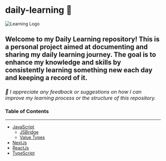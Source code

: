 # daily-learning 🌱
![Learning Logo](assets/learning-logo.png)
## Welcome to my Daily Learning repository! This is a personal project aimed at documenting and sharing my daily learning journey. The goal is to enhance my knowledge and skills by consistently learning something new each day and keeping a record of it.

<h3 style="font-style: oblique; font-weight: 400">💌 I appreciate any feedback or suggestions on how I can improve my learning process or the structure of this repository.</h3>

### Table of Contents
---
<!-- FOLDER LINKS -->
- <a href="./javaScript/" >JavaScript</a></br>
  - <a href="./javaScript/JSBridge.md" >JSBridge</a></br>
  - <a href="./javaScript/valueTypes.md" >Value Types</a></br>
- <a href="./nextJs/" >NextJs</a></br>
- <a href="./reactJs/" >ReactJs</a></br>
- <a href="./typeScript/" >TypeScript</a></br>